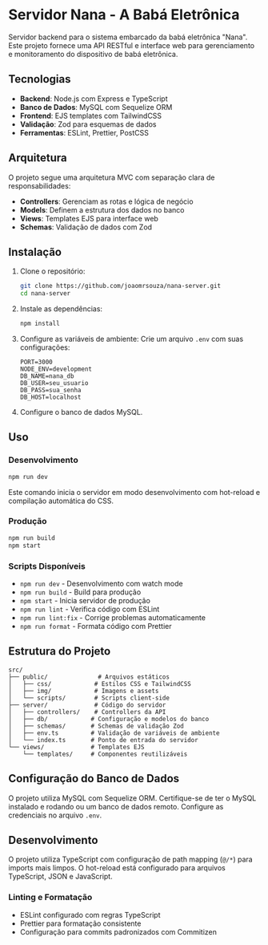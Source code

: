# Servidor Nana - A Babá Eletrônica

Servidor backend para o sistema embarcado da babá eletrônica "Nana". Este projeto fornece uma API RESTful e interface web para gerenciamento e monitoramento do dispositivo de babá eletrônica.

## Tecnologias

- **Backend**: Node.js com Express e TypeScript
- **Banco de Dados**: MySQL com Sequelize ORM
- **Frontend**: EJS templates com TailwindCSS
- **Validação**: Zod para esquemas de dados
- **Ferramentas**: ESLint, Prettier, PostCSS

## Arquitetura

O projeto segue uma arquitetura MVC com separação clara de responsabilidades:

- **Controllers**: Gerenciam as rotas e lógica de negócio
- **Models**: Definem a estrutura dos dados no banco
- **Views**: Templates EJS para interface web
- **Schemas**: Validação de dados com Zod

## Instalação

1. Clone o repositório:
   ```bash
   git clone https://github.com/joaomrsouza/nana-server.git
   cd nana-server
   ```

2. Instale as dependências:
   ```bash
   npm install
   ```

3. Configure as variáveis de ambiente:
   Crie um arquivo `.env` com suas configurações:
   ```env
   PORT=3000
   NODE_ENV=development
   DB_NAME=nana_db
   DB_USER=seu_usuario
   DB_PASS=sua_senha
   DB_HOST=localhost
   ```

4. Configure o banco de dados MySQL.

## Uso

### Desenvolvimento

```bash
npm run dev
```

Este comando inicia o servidor em modo desenvolvimento com hot-reload e compilação automática do CSS.

### Produção

```bash
npm run build
npm start
```

### Scripts Disponíveis

- `npm run dev` - Desenvolvimento com watch mode
- `npm run build` - Build para produção
- `npm start` - Inicia servidor de produção
- `npm run lint` - Verifica código com ESLint
- `npm run lint:fix` - Corrige problemas automaticamente
- `npm run format` - Formata código com Prettier

## Estrutura do Projeto

```text
src/
├── public/              # Arquivos estáticos
│   ├── css/            # Estilos CSS e TailwindCSS
│   ├── img/            # Imagens e assets
│   └── scripts/        # Scripts client-side
├── server/             # Código do servidor
│   ├── controllers/    # Controllers da API
│   ├── db/            # Configuração e modelos do banco
│   ├── schemas/       # Schemas de validação Zod
│   ├── env.ts         # Validação de variáveis de ambiente
│   └── index.ts       # Ponto de entrada do servidor
└── views/             # Templates EJS
    └── templates/     # Componentes reutilizáveis
```

## Configuração do Banco de Dados

O projeto utiliza MySQL com Sequelize ORM. Certifique-se de ter o MySQL instalado e rodando ou um banco de dados remoto. Configure as credenciais no arquivo `.env`.

## Desenvolvimento

O projeto utiliza TypeScript com configuração de path mapping (`@/*`) para imports mais limpos. O hot-reload está configurado para arquivos TypeScript, JSON e JavaScript.

### Linting e Formatação

- ESLint configurado com regras TypeScript
- Prettier para formatação consistente
- Configuração para commits padronizados com Commitizen
